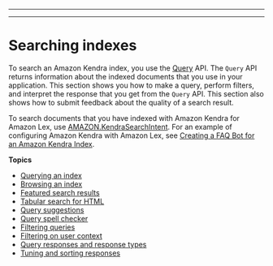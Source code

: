 --------

--------

# Searching indexes<a name="searching"></a>

To search an Amazon Kendra index, you use the [Query](https://docs.aws.amazon.com/kendra/latest/dg/API_Query.html) API\. The `Query` API returns information about the indexed documents that you use in your application\. This section shows you how to make a query, perform filters, and interpret the response that you get from the `Query` API\. This section also shows how to submit feedback about the quality of a search result\.

To search documents that you have indexed with Amazon Kendra for Amazon Lex, use [AMAZON\.KendraSearchIntent](https://docs.aws.amazon.com/lexv2/latest/dg/API_KendraConfiguration.html)\. For an example of configuring Amazon Kendra with Amazon Lex, see [Creating a FAQ Bot for an Amazon Kendra Index](https://docs.aws.amazon.com/lexv2/latest/dg/faq-bot-kendra-search.html)\.

**Topics**
+ [Querying an index](searching-example.md)
+ [Browsing an index](browsing.md)
+ [Featured search results](featured-results.md)
+ [Tabular search for HTML](searching-tables.md)
+ [Query suggestions](query-suggestions.md)
+ [Query spell checker](query-spell-check.md)
+ [Filtering queries](filtering.md)
+ [Filtering on user context](user-context-filter.md)
+ [Query responses and response types](query-responses-types.md)
+ [Tuning and sorting responses](tuning-sorting-responses.md)